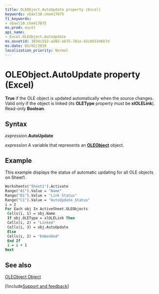 ```yaml
---
title: OLEObject.AutoUpdate property (Excel)
keywords: vbaxl10.chm417075
f1_keywords:
- vbaxl10.chm417075
ms.prod: excel
api_name:
- Excel.OLEObject.AutoUpdate
ms.assetid: 3834c552-a282-ab75-781e-42c055346b7d
ms.date: 05/02/2019
localization_priority: Normal
---
```



# OLEObject.AutoUpdate property (Excel)

**True** if the OLE object is updated automatically when the source changes. Valid only if the object is linked (its **OLEType** property must be **xlOLELink**). Read-only **Boolean**.


## Syntax

_expression_.**AutoUpdate**

_expression_ A variable that represents an **[OLEObject](Excel.OLEObject.md)** object.


## Example

This example displays the status of automatic updating for all OLE objects on Sheet1.


```vb
Worksheets("Sheet1").Activate 
Range("A1").Value = "Name" 
Range("B1").Value = "Link Status" 
Range("C1").Value = "AutoUpdate Status" 
i = 2 
For Each obj In ActiveSheet.OLEObjects 
 Cells(i, 1) = obj.Name 
 If obj.OLEType = xlOLELink Then 
 Cells(i, 2) = "Linked" 
 Cells(i, 3) = obj.AutoUpdate 
 Else 
 Cells(i, 2) = "Embedded" 
 End If 
 i = i + 1 
Next
```


## See also


[OLEObject Object](Excel.OLEObject.md)

[!include[Support and feedback](~/includes/feedback-boilerplate.md)]